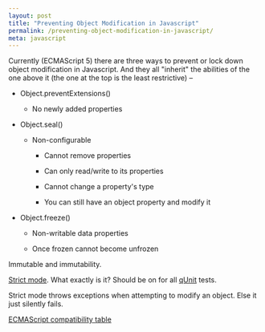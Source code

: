 ```yaml
---
layout: post
title: "Preventing Object Modification in Javascript"
permalink: /preventing-object-modification-in-javascript/
meta: javascript
---
```

Currently (ECMAScript 5) there are three ways to prevent or lock down object modification in Javascript.  And they all "inherit" the abilities of the one above it (the one at the top is the least restrictive) –

* Object.preventExtensions()

	* No newly added properties

* Object.seal()

	* Non-configurable

		* Cannot remove properties

		* Can only read/write to its properties

		* Cannot change a property's type

		* You can still have an object property and modify it

* Object.freeze()

	* Non-writable data properties

	* Once frozen cannot become unfrozen

Immutable and immutability.

[Strict mode](https://developer.mozilla.org/en-US/docs/Web/JavaScript/Reference/Strict_mode). What exactly is it? Should be on for all [qUnit](http://qunitjs.com/) tests.

Strict mode throws exceptions when attempting to modify an object. Else it just silently fails.

[ECMAScript compatibility table](http://kangax.github.io/compat-table/es5/)
 